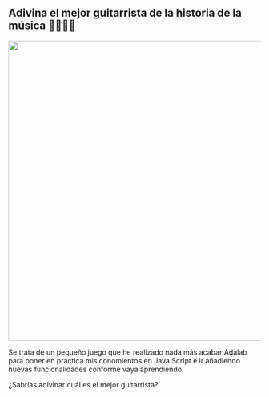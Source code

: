 ## Adivina el mejor guitarrista de la historia de la música 🎸🎵🤟🏻
<img src="https://user-images.githubusercontent.com/81681226/126643241-846cb2e2-adb0-4d1d-a028-b99149270b4e.png" width=600px heigth=600px>

Se trata de un pequeño juego que he realizado nada más acabar Adalab para poner en práctica mis conomientos en Java Script e ir añadiendo nuevas funcionalidades conforme vaya aprendiendo. 

¿Sabrías adivinar cuál es el mejor guitarrista?

